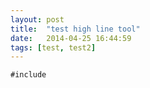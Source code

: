 ```yaml
---
layout: post
title:  "test high line tool"
date:   2014-04-25 16:44:59
tags: [test, test2]
---
```


	#include